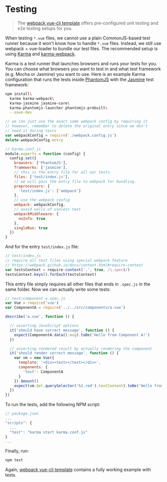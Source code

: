 # Testing

> The [webpack vue-cli template](https://github.com/vuejs-templates/webpack) offers pre-configured unit testing and e2e testing setups for you.

When testing `*.vue` files, we cannot use a plain CommonJS-based test runner because it won't know how to handle `*.vue` files. Instead, we still use webpack + vue-loader to bundle our test files. The recommended setup is using [Karma](https://karma-runner.github.io/0.13/index.html) and [karma-webpack](https://github.com/webpack/karma-webpack).

Karma is a test runner that launches browsers and runs your tests for you. You can choose what browsers you want to test in and what test framework (e.g. Mocha or Jasmine) you want to use. Here is an example Karma configuration that runs the tests inside [PhantomJS](http://phantomjs.org/) with the [Jasmine](https://jasmine.github.io/edge/introduction.html) test framework:

``` bash
npm install\
  karma karma-webpack\
  karma-jasmine jasmine-core\
  karma-phantomjs-launcher phantomjs-prebuilt\
  --save-dev
```

``` js
// we can just use the exact same webpack config by requiring it
// however, remember to delete the original entry since we don't
// need it during tests
var webpackConfig = require('./webpack.config.js')
delete webpackConfig.entry

// karma.conf.js
module.exports = function (config) {
  config.set({
    browsers: ['PhantomJS'],
    frameworks: ['jasmine'],
    // this is the entry file for all our tests.
    files: ['test/index.js'],
    // we will pass the entry file to webpack for bundling.
    preprocessors: {
      'test/index.js': ['webpack']
    },
    // use the webpack config
    webpack: webpackConfig,
    // avoid walls of useless text
    webpackMiddleware: {
      noInfo: true
    },
    singleRun: true
  })
}
```

And for the entry `test/index.js` file:

``` js
// test/index.js
// require all test files using special webpack feature
// https://webpack.github.io/docs/context.html#require-context
var testsContext = require.context('.', true, /\.spec$/)
testsContext.keys().forEach(testsContext)
```

This entry file simply requires all other files that ends in `.spec.js` in the same folder. Now we can actually write some tests:

``` js
// test/component-a.spec.js
var Vue = require('vue')
var ComponentA = require('../../src/components/a.vue')

describe('a.vue', function () {

  // asserting JavaScript options
  it('should have correct message', function () {
    expect(ComponentA.data().msg).toBe('Hello from Component A!')
  })

  // asserting rendered result by actually rendering the component
  it('should render correct message', function () {
    var vm = new Vue({
      template: '<div><test></test></div>',
      components: {
        'test': ComponentA
      }
    }).$mount()
    expect(vm.$el.querySelector('h2.red').textContent).toBe('Hello from Component A!')
  })
})
```

To run the tests, add the following NPM script:

``` js
// package.json
...
"scripts": {
  ...
  "test": "karma start karma.conf.js"
}
...
```

Finally, run:

``` bash
npm test
```

Again, [webpack vue-cli template](https://github.com/vuejs-templates/webpack) contains a fully working example with tests.
